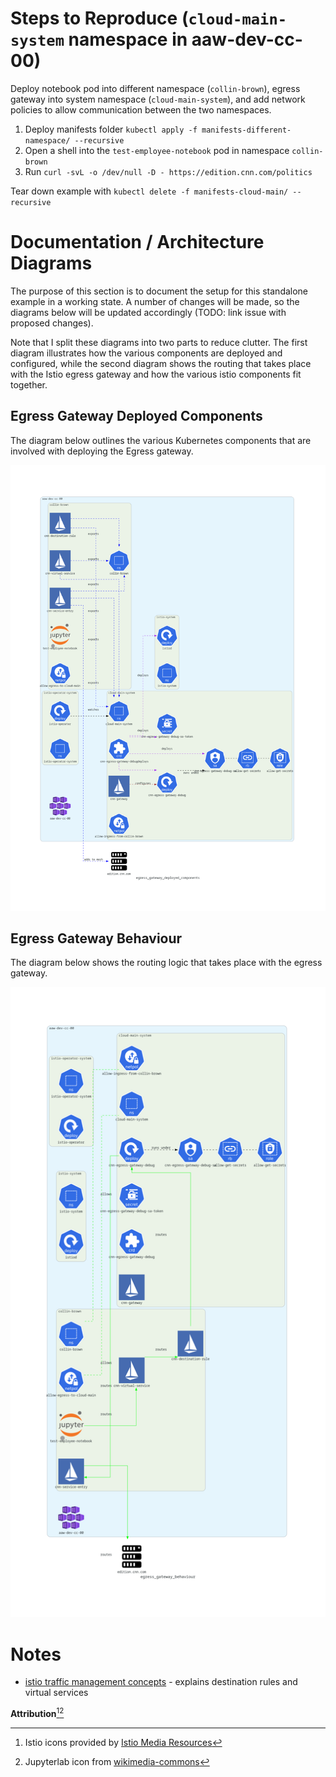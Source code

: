 # Steps to Reproduce (`cloud-main-system` namespace in aaw-dev-cc-00)

Deploy notebook pod into different namespace (`collin-brown`), egress gateway into system namespace (`cloud-main-system`), and add network policies to allow communication between the two namespaces.

1. Deploy manifests folder `kubectl apply -f manifests-different-namespace/ --recursive`
2. Open a shell into the `test-employee-notebook` pod in namespace `collin-brown`
3. Run `curl -svL -o /dev/null -D - https://edition.cnn.com/politics`

Tear down example with `kubectl delete -f manifests-cloud-main/ --recursive`

# Documentation / Architecture Diagrams

The purpose of this section is to document the setup for this standalone example in a working state. A number of changes will be made, so the diagrams below will be updated accordingly (TODO: link issue with proposed changes).

Note that I split these diagrams into two parts to reduce clutter. The first diagram illustrates how the various components are deployed and configured, while the second diagram shows the routing that takes place with the Istio egress gateway and how the various istio components fit together.

## Egress Gateway Deployed Components

The diagram below outlines the various Kubernetes components that are involved with deploying the Egress gateway.

![egress gateway deployed components](diagrams/egress_gateway_deployed_components.png)

## Egress Gateway Behaviour

The diagram below shows the routing logic that takes place with the egress gateway.

![egress gateway behaviour](diagrams/egress_gateway_behaviour.png)

# Notes

- [istio traffic management concepts](https://istio.io/latest/docs/concepts/traffic-management/#destination-rules) - explains destination rules and virtual services


**Attribution**[^1][^2]

[^1]: Istio icons provided by [Istio Media Resources](https://istio.io/latest/about/media-resources/)
[^2]: Jupyterlab icon from [wikimedia-commons](https://commons.wikimedia.org/wiki/File:Jupyter_logo.svg)
